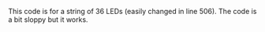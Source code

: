 This code is for a string of 36 LEDs (easily changed in line 506). The code is a bit sloppy but it works.
